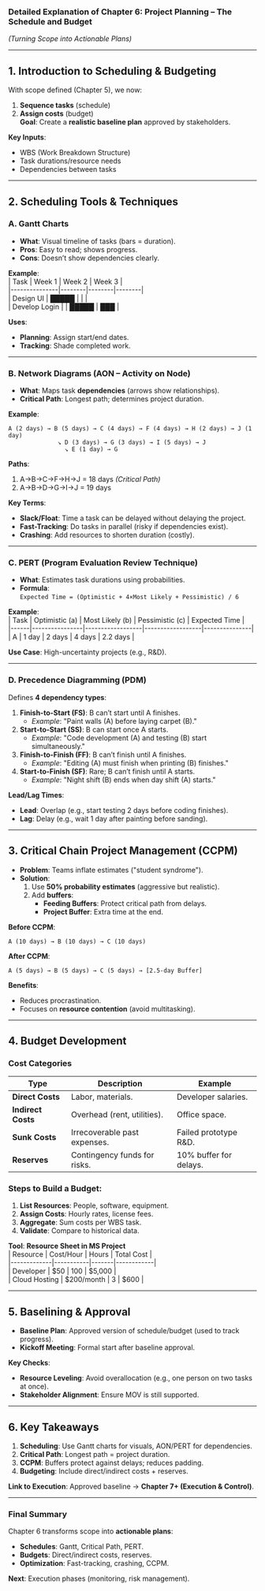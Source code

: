 ### **Detailed Explanation of Chapter 6: Project Planning – The Schedule and Budget**  
*(Turning Scope into Actionable Plans)*  

---

## **1. Introduction to Scheduling & Budgeting**  
With scope defined (Chapter 5), we now:  
1. **Sequence tasks** (schedule)  
2. **Assign costs** (budget)  
**Goal**: Create a **realistic baseline plan** approved by stakeholders.  

**Key Inputs**:  
- WBS (Work Breakdown Structure)  
- Task durations/resource needs  
- Dependencies between tasks  

---

## **2. Scheduling Tools & Techniques**  

### **A. Gantt Charts**  
- **What**: Visual timeline of tasks (bars = duration).  
- **Pros**: Easy to read; shows progress.  
- **Cons**: Doesn’t show dependencies clearly.  

**Example**:  
| Task          | Week 1 | Week 2 | Week 3 |  
|---------------|--------|--------|--------|  
| Design UI     | █████  |        |        |  
| Develop Login |        | █████  | ███    |  

**Uses**:  
- **Planning**: Assign start/end dates.  
- **Tracking**: Shade completed work.  

---

### **B. Network Diagrams (AON – Activity on Node)**  
- **What**: Maps task **dependencies** (arrows show relationships).  
- **Critical Path**: Longest path; determines project duration.  

**Example**:  
```
A (2 days) → B (5 days) → C (4 days) → F (4 days) → H (2 days) → J (1 day)  
              ↘ D (3 days) → G (3 days) → I (5 days) → J  
                ↘ E (1 day) → G  
```  
**Paths**:  
1. A→B→C→F→H→J = 18 days *(Critical Path)*  
2. A→B→D→G→I→J = 19 days  

**Key Terms**:  
- **Slack/Float**: Time a task can be delayed without delaying the project.  
- **Fast-Tracking**: Do tasks in parallel (risky if dependencies exist).  
- **Crashing**: Add resources to shorten duration (costly).  

---

### **C. PERT (Program Evaluation Review Technique)**  
- **What**: Estimates task durations using probabilities.  
- **Formula**:  
  `Expected Time = (Optimistic + 4×Most Likely + Pessimistic) / 6`  

**Example**:  
| Task | Optimistic (a) | Most Likely (b) | Pessimistic (c) | Expected Time |  
|------|----------------|------------------|------------------|---------------|  
| A    | 1 day          | 2 days           | 4 days           | 2.2 days      |  

**Use Case**: High-uncertainty projects (e.g., R&D).  

---

### **D. Precedence Diagramming (PDM)**  
Defines **4 dependency types**:  
1. **Finish-to-Start (FS)**: B can’t start until A finishes.  
   - *Example*: "Paint walls (A) before laying carpet (B)."  
2. **Start-to-Start (SS)**: B can start once A starts.  
   - *Example*: "Code development (A) and testing (B) start simultaneously."  
3. **Finish-to-Finish (FF)**: B can’t finish until A finishes.  
   - *Example*: "Editing (A) must finish when printing (B) finishes."  
4. **Start-to-Finish (SF)**: Rare; B can’t finish until A starts.  
   - *Example*: "Night shift (B) ends when day shift (A) starts."  

**Lead/Lag Times**:  
- **Lead**: Overlap (e.g., start testing 2 days before coding finishes).  
- **Lag**: Delay (e.g., wait 1 day after painting before sanding).  

---

## **3. Critical Chain Project Management (CCPM)**  
- **Problem**: Teams inflate estimates ("student syndrome").  
- **Solution**:  
  1. Use **50% probability estimates** (aggressive but realistic).  
  2. Add **buffers**:  
     - **Feeding Buffers**: Protect critical path from delays.  
     - **Project Buffer**: Extra time at the end.  

**Before CCPM**:  
```
A (10 days) → B (10 days) → C (10 days)  
```  
**After CCPM**:  
```
A (5 days) → B (5 days) → C (5 days) → [2.5-day Buffer]  
```  

**Benefits**:  
- Reduces procrastination.  
- Focuses on **resource contention** (avoid multitasking).  

---

## **4. Budget Development**  
### **Cost Categories**  
| **Type**          | **Description**                     | **Example**                |  
|--------------------|-------------------------------------|----------------------------|  
| **Direct Costs**   | Labor, materials.                   | Developer salaries.        |  
| **Indirect Costs** | Overhead (rent, utilities).         | Office space.              |  
| **Sunk Costs**     | Irrecoverable past expenses.        | Failed prototype R&D.      |  
| **Reserves**       | Contingency funds for risks.        | 10% buffer for delays.     |  

### **Steps to Build a Budget**:  
1. **List Resources**: People, software, equipment.  
2. **Assign Costs**: Hourly rates, license fees.  
3. **Aggregate**: Sum costs per WBS task.  
4. **Validate**: Compare to historical data.  

**Tool**: **Resource Sheet in MS Project**  
| Resource    | Cost/Hour | Hours | Total Cost |  
|-------------|-----------|-------|------------|  
| Developer   | $50       | 100   | $5,000     |  
| Cloud Hosting | $200/month | 3    | $600       |  

---

## **5. Baselining & Approval**  
- **Baseline Plan**: Approved version of schedule/budget (used to track progress).  
- **Kickoff Meeting**: Formal start after baseline approval.  

**Key Checks**:  
- **Resource Leveling**: Avoid overallocation (e.g., one person on two tasks at once).  
- **Stakeholder Alignment**: Ensure MOV is still supported.  

---

## **6. Key Takeaways**  
1. **Scheduling**: Use Gantt charts for visuals, AON/PERT for dependencies.  
2. **Critical Path**: Longest path = project duration.  
3. **CCPM**: Buffers protect against delays; reduces padding.  
4. **Budgeting**: Include direct/indirect costs + reserves.  

**Link to Execution**: Approved baseline → **Chapter 7+ (Execution & Control)**.  

---

### **Final Summary**  
Chapter 6 transforms scope into **actionable plans**:  
- **Schedules**: Gantt, Critical Path, PERT.  
- **Budgets**: Direct/indirect costs, reserves.  
- **Optimization**: Fast-tracking, crashing, CCPM.  

**Next**: Execution phases (monitoring, risk management).  